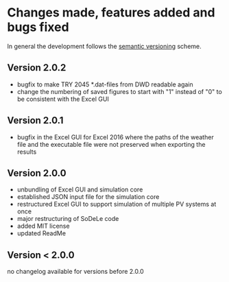 # Changes made, features added and bugs fixed
In general the development follows the [semantic versioning](https://semver.org/) scheme. 

## Version 2.0.2
- bugfix to make TRY 2045 *.dat-files from DWD readable again
- change the numbering of saved figures to start with "1" instead of "0" to be consistent with the Excel GUI
  
## Version 2.0.1
- bugfix in the Excel GUI for Excel 2016 where the paths of the weather file and the executable file were not preserved when exporting the results

## Version 2.0.0
- unbundling of Excel GUI and simulation core
- established JSON input file for the simulation core
- restructured Excel GUI to support simulation of multiple PV systems at once
- major restructuring of SoDeLe code
- added MIT license
- updated ReadMe

## Version < 2.0.0
no changelog available for versions before 2.0.0